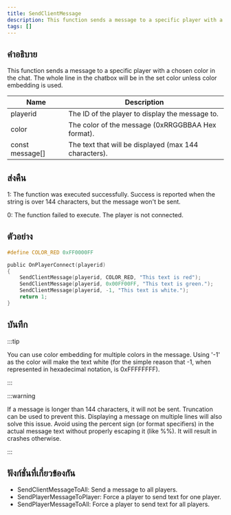 ```yaml
---
title: SendClientMessage
description: This function sends a message to a specific player with a chosen color in the chat.
tags: []
---
```


## คำอธิบาย

This function sends a message to a specific player with a chosen color in the chat. The whole line in the chatbox will be in the set color unless color embedding is used.

| Name            | Description                                           |
| --------------- | ----------------------------------------------------- |
| playerid        | The ID of the player to display the message to.       |
| color           | The color of the message (0xRRGGBBAA Hex format).     |
| const message[] | The text that will be displayed (max 144 characters). |

## ส่งคืน

1: The function was executed successfully. Success is reported when the string is over 144 characters, but the message won't be sent.

0: The function failed to execute. The player is not connected.

## ตัวอย่าง

```c
#define COLOR_RED 0xFF0000FF

public OnPlayerConnect(playerid)
{
    SendClientMessage(playerid, COLOR_RED, "This text is red");
    SendClientMessage(playerid, 0x00FF00FF, "This text is green.");
    SendClientMessage(playerid, -1, "This text is white.");
    return 1;
}
```

## บันทึก

:::tip

You can use color embedding for multiple colors in the message. Using '-1' as the color will make the text white (for the simple reason that -1, when represented in hexadecimal notation, is 0xFFFFFFFF).

:::

:::warning

If a message is longer than 144 characters, it will not be sent. Truncation can be used to prevent this. Displaying a message on multiple lines will also solve this issue. Avoid using the percent sign (or format specifiers) in the actual message text without properly escaping it (like %%). It will result in crashes otherwise.

:::

## ฟังก์ชั่นที่เกี่ยวข้องกัน

- SendClientMessageToAll: Send a message to all players.
- SendPlayerMessageToPlayer: Force a player to send text for one player.
- SendPlayerMessageToAll: Force a player to send text for all players.
